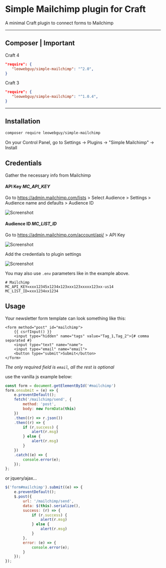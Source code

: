 Simple Mailchimp plugin for Craft
===

A minimal Craft plugin to connect forms to Mailchimp

---

## Composer | Important

Craft 4

```json
"require": {
   "leowebguy/simple-mailchimp": "^2.0",
}
```

Craft 3

```json
"require": {
   "leowebguy/simple-mailchimp": "^1.0.4",
}
```

---

## Installation

```bash
composer require leowebguy/simple-mailchimp
```

On your Control Panel, go to Settings → Plugins → "Simple Mailchimp" → Install

## Credentials

Gather the necessary info from Mailchimp

#### API Key _MC_API_KEY_

Go to https://admin.mailchimp.com/lists > Select Audience > Settings > Audience name and defaults > Audience ID

![Screenshot](resources/list_id.png)

#### Audience ID _MC_LIST_ID_

Go to https://admin.mailchimp.com/account/api/ > API Key

![Screenshot](resources/api_key.png)

Add the credentials to plugin settings

![Screenshot](resources/settings.png)

You may also use `.env` parameters like in the example above.

```dotenv
# Mailchimp
MC_API_KEY=xxx12345x1234x123xxx123xxxxx123xx-us14
MC_LIST_ID=xxx1234xx1234
```

## Usage

Your newsletter form template can look something like this:

```twig
<form method="post" id="mailchimp">
    {{ csrfInput() }}
    <input type="hidden" name="tags" value="Tag_1,Tag_2">{# comma separated #}
    <input type="text" name="name">
    <input type="email" name="email">
    <button type="submit">Submit</button>
</form>
```

_The only required field is `email`, all the rest is optional_

use the vanilla js example below:

```js
const form = document.getElementById('#mailchimp')
form.onsubmit = (e) => {
    e.preventDefault();
    fetch('/mailchimp/send', {
        method: 'post',
        body: new FormData(this)
    })
    .then((r) => r.json())
    .then((r) => {
        if (r.success) {
            alert(r.msg)
        } else {
            alert(r.msg)
        }
    })
    .catch((e) => {
        console.error(e);
    });
};
```

or jquery/ajax...

```js
$('form#mailchimp').submit((e) => {
    e.preventDefault();
    $.post({
        url: '/mailchimp/send',
        data: $(this).serialize(),
        success: (r) => {
            if (r.success) {
                alert(r.msg)
            } else {
                alert(r.msg)
            }
        },
        error: (e) => {
            console.error(e);
        }
    });
});
```

